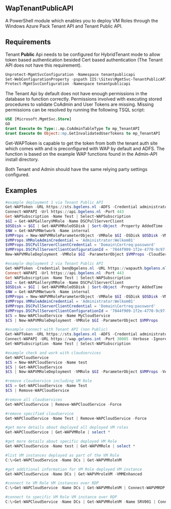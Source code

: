 WapTenantPublicAPI
------------------

A PowerShell module which enables you to deploy VM Roles through the Windows Azure Pack Tenant API and Tenant Public API.

Requirements
------------

Tenant **Public** Api needs to be configured for HybridTenant mode to allow token based authentication besided Cert based authentication (The Tenant API does not have this requirement).
```powershell
Unprotect-MgmtSvcConfiguration -Namespace tenantpublicapi
Set-WebConfigurationProperty -pspath IIS:\Sites\MgmtSvc-TenantPublicAPI  -filter "appSettings/add[@key='TenantServiceMode']" -name "value" -value "HybridTenant"
Protect-MgmtSvcConfiguration -Namespace tenantpublicapi
```

The Tenant Api by default does not have enough permissions in the database to function correctly. 
Permissions involved with executing stored procedures to validate CoAdmin and User Tokens are missing.
Missing permissions can be resolved by running the following TSQL script:
```sql
USE [Microsoft.MgmtSvc.Store]
GO
Grant Execute On Type::.mp.CoAdminTableType To mp_TenantAPI
Grant Execute On Object::mp.GetInvalidatedUserTokens to mp_TenantAPI
```

Get-WAPToken is capable to get the token from both the tenant auth site which comes with and is preconfigured with WAP by default and ADFS.
The function is based on the example WAP functions found in the Admin-API install directory.

Both Tenant and Admin should have the same relying party settings configured.

Examples
--------
```powershell
#example deployment 1 via Tenant Public API
Get-WAPToken -URL https://sts.bgelens.nl -ADFS -Credential administrator@gelens.int
Connect-WAPAPI -Url https://api.bgelens.nl -Port 443
Get-WAPSubscription -Name Test | Select-WAPSubscription
$GI = Get-WAPGalleryVMRole -Name DSCPullServerClient
$OSDisk = $GI | Get-WAPVMRoleOSDisk | Sort-Object -Property AddedTime -Descending | Select-Object -First 1
$NW = Get-WAPVMNetwork -Name internal
$VMProps = New-WAPVMRoleParameterObject -VMRole $GI -OSDisk $OSDisk -VMRoleVMSize Medium -VMNetwork $NW
$VMProps.VMRoleAdminCredential = 'Administrator:Welkom01'
$VMProps.DSCPullServerClientCredential = 'Domain\Certreq:password'
$VMProps.DSCPullServerClientConfigurationId = '7844f909-1f2e-4770-9c97-7a2e2e5677ae'
New-WAPVMRoleDeployment -VMRole $GI -ParameterObject $VMProps -CloudServiceName MyCloudService

#example deployment 2 via Tenant Public API
Get-WAPToken -Credential ben@bgelens.nl -URL https://wapauth.bgelens.nl -Port 443
Connect-WAPAPI -Url https://api.bgelens.nl -Port 443
Get-WAPSubscription -Name Test | Select-WAPSubscription
$GI = Get-WAPGalleryVMRole -Name DSCPullServerClient
$OSDisk = $GI | Get-WAPVMRoleOSDisk | Sort-Object -Property AddedTime -Descending | Select-Object -First 1
$NW = Get-WAPVMNetwork -Name internal
$VMProps = New-WAPVMRoleParameterObject -VMRole $GI -OSDisk $OSDisk -VMRoleVMSize Large -VMNetwork $NW
$VMProps.VMRoleAdminCredential = 'Administrator:Welkom01'
$VMProps.DSCPullServerClientCredential = 'Domain\Certreq:password'
$VMProps.DSCPullServerClientConfigurationId = '7844f909-1f2e-4770-9c97-7a2e2e5677ae'
$CS = New-WAPCloudService -Name MyCloudService
$CS | New-WAPVMRoleDeployment -VMRole $GI -ParameterObject $VMProps

#example connect with Tenant API (non Public)
Get-WAPToken -URL https://sts.bgelens.nl -ADFS -Credential administrator@gelens.int
Connect-WAPAPI -URL https://wap.gelens.int -Port 30005 -Verbose -IgnoreSSL
Get-WAPSubscription -Name Test | Select-WAPSubscription

#example check and work with cloudservices
Get-WAPCloudService
$CS = New-WAPCloudService -Name test
$CS | Get-WAPCloudService
$CS | New-WAPVMRoleDeployment -VMRole $GI -ParameterObject $VMProps -Verbose

#remove cloudservice including VM Role
$CS = Get-WAPCloudService -Name Test
$CS | Remove-WAPCloudService

#remove all cloudservices 
Get-WAPCloudService | Remove-WAPCloudService -Force

#remove specified cloudservice
Get-WAPCloudService -Name Test | Remove-WAPCloudService -Force

#get more details about deployed all deployed VM roles
Get-WAPCloudService | Get-WAPVMRole | select *

#get more details about specific deployed VM Role
Get-WAPCloudService -Name test | Get-WAPVMRole | select *

#list VM instances deployed as part of the VM Role
C:\>Get-WAPCloudService -Name DCs | Get-WAPVMRoleVM

#get additional information for VM Role deployed VM instance
Get-WAPCloudService -Name DCs | Get-WAPVMroleVM -VMMEnhanced

#connect to VM Role VM instances over RDP
C:\>Get-WAPCloudService -Name DCs | Get-WAPVMRoleVM | Connect-WAPVMRDP

#connect to specific VM Role VM instance over RDP
C:\>Get-WAPCloudService -Name DCs | Get-WAPVMRoleVM -Name SRV001 | Connect-WAPVMRDP
```